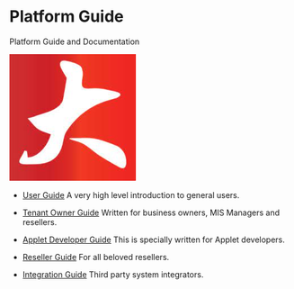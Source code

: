 # Platform Guide
Platform Guide and Documentation


![BigLedger Logo](assets/bigledger_logo.jpeg)

* [User Guide](001_users/)
  A very high level introduction to general users.

* [Tenant Owner Guide](002_tenant_owners/)
  Written for business owners, MIS Managers and resellers.

* [Applet Developer Guide](003_developers/)
  This is specially written for Applet developers.

* [Reseller Guide](004_resellers/)
  For all beloved resellers.

* [Integration Guide](005_integrations/)
  Third party system integrators.




